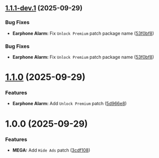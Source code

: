 ## [1.1.1-dev.1](https://github.com/Tosox/revanced-patches/compare/v1.1.0...v1.1.1-dev.1) (2025-09-29)


### Bug Fixes

* **Earphone Alarm:** Fix `Unlock Premium` patch package name ([53f0bf8](https://github.com/Tosox/revanced-patches/commit/53f0bf82b9629b2f447be7a553f7574769b47048))

### Bug Fixes

* **Earphone Alarm:** Fix `Unlock Premium` patch package name ([53f0bf8](https://github.com/Tosox/revanced-patches/commit/53f0bf82b9629b2f447be7a553f7574769b47048))

# [1.1.0](https://github.com/Tosox/revanced-patches/compare/v1.0.0...v1.1.0) (2025-09-29)


### Features

* **Earphone Alarm:** Add `Unlock Premium` patch ([5d966e8](https://github.com/Tosox/revanced-patches/commit/5d966e8ea0db3776df4a490fc8d8e9a7cc09ba08))

# 1.0.0 (2025-09-29)


### Features

* **MEGA:** Add `Hide Ads` patch ([3cdf108](https://github.com/Tosox/revanced-patches/commit/3cdf1083d7e727c2ac105efe107e9ed46016b82b))
